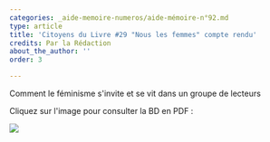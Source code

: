 ```yaml
---
categories: _aide-memoire-numeros/aide-mémoire-n°92.md
type: article
title: 'Citoyens du Livre #29 "Nous les femmes" compte rendu'
credits: Par la Rédaction
about_the_author: ''
order: 3

---
```

Comment le féminisme s'invite et se vit dans un groupe de lecteurs

Cliquez sur l'image pour consulter la BD en PDF : 

[![](https://www.territoires-memoire.be/assets/uploads/p.2-3_TamBD.jpg)](https://www.territoires-memoire.be/assets/uploads/citoyens-du-livre-29-nous-les-femmes-compte-rendu.pdf)